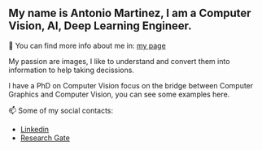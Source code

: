 ## My name is Antonio Martinez, I am a Computer Vision, AI, Deep Learning Engineer.

🤔 You can find more info about me in: [my page](https://amalbala.carrd.co/)

My passion are images, I like to understand and convert them into information to help taking decissions.

I have a PhD on Computer Vision focus on the bridge between Computer Graphics and Computer Vision, you can see some examples here.

📫  Some of my social contacts:
- [Linkedin](www.linkedin.com/in/antoniomartinezalbala)
- [Research Gate](https://www.researchgate.net/profile/Antonio-Martinez-38)



<!--
**amalbala/amalbala** is a ✨ _special_ ✨ repository because its `README.md` (this file) appears on your GitHub profile.

Here are some ideas to get you started:

- 🔭 I’m currently working on ...
- 🌱 I’m currently learning ...
- 👯 I’m looking to collaborate on ...
- 🤔 I’m looking for help with ...
- 💬 Ask me about ...
- 📫 How to reach me: ...
- 😄 Pronouns: ...
- ⚡ Fun fact: ...
-->
